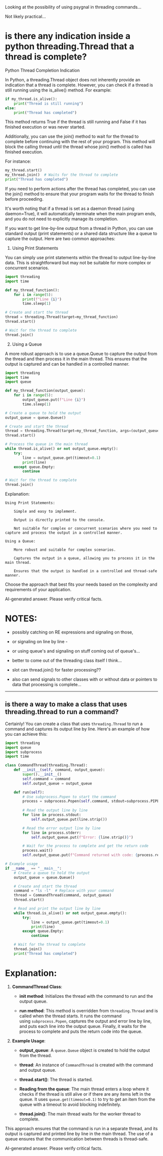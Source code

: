 
Looking at the possibility of using psygnal in threading commands...

Not likely practical...

# is there any indication inside a python threading.Thread that a thread is complete?

 Python Thread Completion Indication

In Python, a threading.Thread object does not inherently provide an indication that a thread is complete. However, you can check if a thread is still running using the is_alive() method. For example:

``` python
if my_thread.is_alive():
    print("Thread is still running")
else:
    print("Thread has completed")
```
 

This method returns True if the thread is still running and False if it has finished execution or was never started.

Additionally, you can use the join() method to wait for the thread to complete before continuing with the rest of your program. This method will block the calling thread until the thread whose join() method is called has finished execution.

For instance:

``` python
my_thread.start()
my_thread.join()  # Waits for the thread to complete
print("Thread has completed")
```

If you need to perform actions after the thread has completed, you can use the join() method to ensure that your program waits for the thread to finish before proceeding.

It's worth noting that if a thread is set as a daemon thread (using daemon=True), it will automatically terminate when the main program ends, and you do not need to explicitly manage its completion.



If you want to get line-by-line output from a thread in Python, you can use standard output (print statements) or a shared data structure like a queue to capture the output. Here are two common approaches:
1. Using Print Statements

You can simply use print statements within the thread to output line-by-line data. This is straightforward but may not be suitable for more complex or concurrent scenarios.

``` python
import threading
import time

def my_thread_function():
    for i in range(5):
        print(f"Line {i}")
        time.sleep(1)

# Create and start the thread
thread = threading.Thread(target=my_thread_function)
thread.start()

# Wait for the thread to complete
thread.join()
``` 

2. Using a Queue

A more robust approach is to use a queue.Queue to capture the output from the thread and then process it in the main thread. This ensures that the output is captured and can be handled in a controlled manner.

``` python
import threading
import time
import queue

def my_thread_function(output_queue):
    for i in range(5):
        output_queue.put(f"Line {i}")
        time.sleep(1)

# Create a queue to hold the output
output_queue = queue.Queue()

# Create and start the thread
thread = threading.Thread(target=my_thread_function, args=(output_queue,))
thread.start()

# Process the queue in the main thread
while thread.is_alive() or not output_queue.empty():
    try:
        line = output_queue.get(timeout=0.1)
        print(line)
    except queue.Empty:
        continue

# Wait for the thread to complete
thread.join()
``` 

Explanation:

    Using Print Statements:

        Simple and easy to implement.

        Output is directly printed to the console.

        Not suitable for complex or concurrent scenarios where you need to capture and process the output in a controlled manner.

    Using a Queue:

        More robust and suitable for complex scenarios.

        Captures the output in a queue, allowing you to process it in the main thread.

        Ensures that the output is handled in a controlled and thread-safe manner.

Choose the approach that best fits your needs based on the complexity and requirements of your application.

AI-generated answer. Please verify critical facts. 


# NOTES: 

 * possibly catching on RE expressions and signaling on those, 

 * or signaling on line by line -

 * or using queue's and signaling on stuff coming out of queue's... 

 * better to come out of the threading class itself I think...

 * slot can thread.join() for faster processing??

 * also can send signals to other classes with or without data or pointers to data that processing is complete... 

 -----


## is there a way to make a class that uses threading.thread to run a command?

Certainly! You can create a class that uses `threading.Thread` to run a command and captures its output line by line. Here's an example of how you can achieve this:

``` python
import threading
import queue
import subprocess
import time

class CommandThread(threading.Thread):
    def __init__(self, command, output_queue):
        super().__init__()
        self.command = command
        self.output_queue = output_queue

    def run(self):
        # Use subprocess.Popen to start the command
        process = subprocess.Popen(self.command, stdout=subprocess.PIPE, stderr=subprocess.PIPE, text=True, shell=True)
        
        # Read the output line by line
        for line in process.stdout:
            self.output_queue.put(line.strip())

        # Read the error output line by line
        for line in process.stderr:
            self.output_queue.put(f"Error: {line.strip()}")

        # Wait for the process to complete and get the return code
        process.wait()
        self.output_queue.put(f"Command returned with code: {process.returncode}")

# Example usage
if __name__ == "__main__":
    # Create a queue to hold the output
    output_queue = queue.Queue()

    # Create and start the thread
    command = "ls -l"  # Replace with your command
    thread = CommandThread(command, output_queue)
    thread.start()

    # Read and print the output line by line
    while thread.is_alive() or not output_queue.empty():
        try:
            line = output_queue.get(timeout=0.1)
            print(line)
        except queue.Empty:
            continue

    # Wait for the thread to complete
    thread.join()
    print("Thread has completed")
```

# Explanation:

1. **CommandThread Class**:
    
    - ****init** method**: Initializes the thread with the command to run and the output queue.
        
    - **run method**: This method is overridden from `threading.Thread` and is called when the thread starts. It runs the command using `subprocess.Popen`, captures the output and error line by line, and puts each line into the output queue. Finally, it waits for the process to complete and puts the return code into the queue.
        
2. **Example Usage**:
    
    - **output_queue**: A `queue.Queue` object is created to hold the output from the thread.
        
    - **thread**: An instance of `CommandThread` is created with the command and output queue.
        
    - **thread.start()**: The thread is started.
        
    - **Reading from the queue**: The main thread enters a loop where it checks if the thread is still alive or if there are any items left in the queue. It uses `queue.get(timeout=0.1)` to try to get an item from the queue with a timeout to avoid blocking indefinitely.
        
    - **thread.join()**: The main thread waits for the worker thread to complete.
        

This approach ensures that the command is run in a separate thread, and its output is captured and printed line by line in the main thread. The use of a queue ensures that the communication between threads is thread-safe.

AI-generated answer. Please verify critical facts.